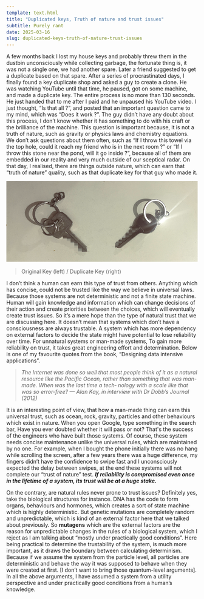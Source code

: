 ```yaml
---
template: text.html
title: "Duplicated keys, Truth of nature and trust issues"
subtitle: Purely rant
date: 2025-03-16
slug: duplicated-keys-truth-of-nature-trust-issues
---
```


A few months back I lost my house keys and probably threw them in the dustbin unconsciously while collecting garbage, the fortunate thing is, it was not a single one, we had another spare. Later a friend suggested to get a duplicate based on that spare. After a series of procrastinated days, I finally found a key duplicate shop and asked a guy to create a clone. He was watching YouTube until that time, he paused, got on some machine, and made a duplicate key. The entire process is no more than 130 seconds. He just handed that to me after I  paid and he unpaused his YouTube video. I just thought, “Is that all ?”, and posted that an important question came to my mind, which was “Does it work ?”. The guy didn’t have any doubt about this process, I don’t know whether it has something to do with his craft or the brilliance of the machine. This question is important because, it is not a truth of nature, such as gravity or physics laws and chemistry equations. We don’t ask questions about them often, such as “If I throw this towel via the top hole, could it reach my friend who is in the next room ?” or “If I throw this stone near the pond, will it go inside ?”, because all of them are embedded in our reality and very much outside of our sceptical radar. On that day, I realised, there are things outside nature, which can earn that “truth of nature” quality, such as that duplicate key for that guy who made it.


![ Original Key (left) / Duplicate Key (right) ](/static/res/duplicated-keys-truth-of-nature-trust-issues/keys.png)
>  Original Key (left) / Duplicate Key (right)

I don’t think a human can earn this type of trust from others. Anything which has concise,  could not be trusted like the way we believe in universal laws. Because those systems are not deterministic and not a finite state machine. Human will gain knowledge and information which can change decisions of their action and create priorities between the choices, which will eventually create trust issues. So it’s a mere hope than the type of natural trust that we are discussing here. It doesn’t mean that systems which don’t have a consciousness are always trustable. A system which has more dependency on external factors to decide the state might have potential to lose reliability over time. For unnatural systems or man-made systems, To gain more reliability on trust, it takes great engineering effort and determination. Below is one of my favourite quotes from the book, “Designing data intensive applications”.

> *The Internet was done so well that most people think of it as a natural resource like the
Pacific Ocean, rather than something that was man-made. When was the last time a tech‐
nology with a scale like that was so error-free?
— Alan Kay, in interview with Dr Dobb’s Journal (2012)*
> 

It is an interesting point of view, that how a man-made thing can earn this universal trust, such as ocean, rock, gravity, particles and other behaviours which exist in nature. When you open Google, type something in the search bar, Have you ever doubted whether it will pass or not? That's the success of the engineers who have built those systems. Of course, these system needs concise maintenance unlike the universal rules, which are maintained by no one. For example, when I bought the phone initially there was no hang while scrolling the screen, after a few years there was a huge difference, my fingers didn’t have the confidence to swipe fast and I unconsciously expected the delay between swipes, at the end these systems will not complete our  “trust of nature” test. ***If reliability is compromised even once in the lifetime of a system, its trust will be at a huge stake.***

On the contrary, are natural rules never prone to trust issues? Definitely yes, take the biological structures for instance. DNA has the code to form organs, behaviours and hormones, which creates a sort of state machine which is highly deterministic. But genetic mutations are completely random and unpredictable, which is kind of an external factor here that we talked about previously. So **mutagens** which are the external factors are the reason for unpredictable changes in the rules of a biological system, which I reject as I am talking about “mostly under practically good conditions”.  Here being practical to determine the trustability of the system, is much more important, as it draws the boundary between calculating determinism. Because if we assume the system from the particle level, all particles are deterministic and behave the way it was supposed to behave when they were created at first. [I don’t want to bring those quantum-level arguments]. In all the above arguments, I have assumed a system from a utility perspective and under practically good conditions from a human’s knowledge.
